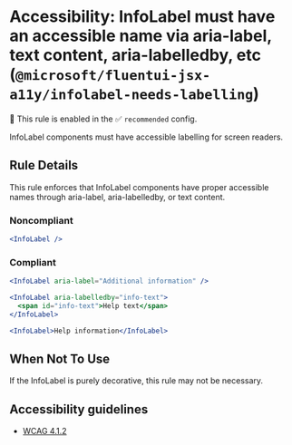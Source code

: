 # Accessibility: InfoLabel must have an accessible name via aria-label, text content, aria-labelledby, etc (`@microsoft/fluentui-jsx-a11y/infolabel-needs-labelling`)

💼 This rule is enabled in the ✅ `recommended` config.

<!-- end auto-generated rule header -->

InfoLabel components must have accessible labelling for screen readers.

## Rule Details

This rule enforces that InfoLabel components have proper accessible names through aria-label, aria-labelledby, or text content.

### Noncompliant

```jsx
<InfoLabel />
```

### Compliant

```jsx
<InfoLabel aria-label="Additional information" />

<InfoLabel aria-labelledby="info-text">
  <span id="info-text">Help text</span>
</InfoLabel>

<InfoLabel>Help information</InfoLabel>
```

## When Not To Use

If the InfoLabel is purely decorative, this rule may not be necessary.

## Accessibility guidelines

- [WCAG 4.1.2](https://www.w3.org/WAI/WCAG21/Understanding/name-role-value.html)